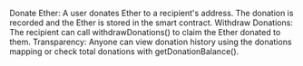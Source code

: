 Donate Ether: A user donates Ether to a recipient's address. The donation is recorded and the Ether is stored in the smart contract.
Withdraw Donations: The recipient can call withdrawDonations() to claim the Ether donated to them.
Transparency: Anyone can view donation history using the donations mapping or check total donations with getDonationBalance().
